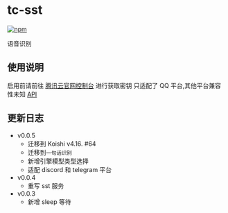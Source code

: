 # tc-sst

[![npm](https://img.shields.io/npm/v/koishi-plugin-tc-sst?style=flat-square)](https://www.npmjs.com/package/koishi-plugin-tc-sst)

语音识别

## 使用说明

启用前请前往 [腾讯云官网控制台](https://console.cloud.tencent.com/cam/capi) 进行获取密钥
只适配了 QQ 平台,其他平台兼容性未知
[API](https://console.cloud.tencent.com/cam/capi)

## 更新日志

- v0.0.5
  - 迁移到 Koishi v4.16. #64
  - 迁移到`一句话识别`
  - 新增引擎模型类型选择
  - 适配 discord 和 telegram 平台
- v0.0.4
  - 重写 sst 服务
- v0.0.3
  - 新增 sleep 等待
